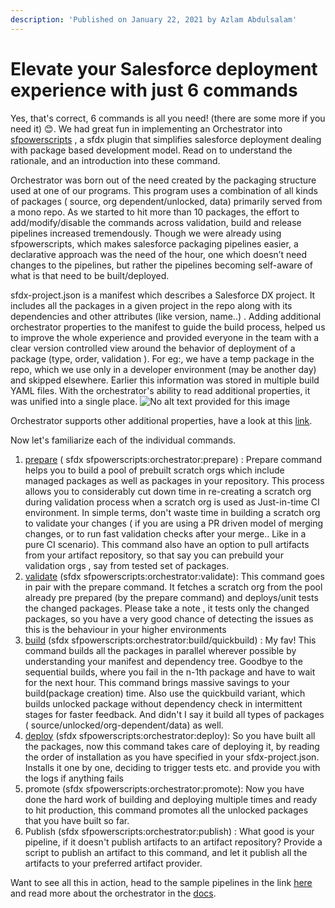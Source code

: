 ```yaml
---
description: 'Published on January 22, 2021 by Azlam Abdulsalam'
---
```


# Elevate your Salesforce deployment experience with just 6 commands

Yes, that's correct, 6 commands is all you need! \(there are some more if you need it\) 😊. We had great fun in implementing an Orchestrator into [sfpowerscripts](https://dxatscale.gitbook.io/sfpowerscripts/) , a sfdx plugin that simplifies salesforce deployment dealing with package based development model. Read on to understand the rationale, and an introduction into these command. 

Orchestrator was born out of the need created by the packaging structure used at one of our programs. This program uses a combination of all kinds of packages \( source, org dependent/unlocked, data\) primarily served from a mono repo. As we started to hit more than 10 packages, the effort to add/modify/disable the commands across validation, build and release pipelines increased tremendously. Though we were already using sfpowerscripts, which makes salesforce packaging pipelines easier, a declarative approach was the need of the hour, one which doesn’t need changes to the pipelines, but rather the pipelines becoming self-aware of what is that need to be built/deployed.  

 sfdx-project.json is a manifest which describes a Salesforce DX project. It includes all the packages in a given project in the repo along with its dependencies and other attributes \(like version, name..\) . Adding additional orchestrator properties to the manifest to guide the build process, helped us to improve the whole experience and provided everyone in the team with a clear version controlled view around the behavior of deployment of a package \(type, order, validation \). For eg:, we have a temp package in the repo, which we use only in a developer environment \(may be another day\) and skipped elsewhere. Earlier this information was stored in multiple build YAML files. With the orchestrator's ability to read additional properties, it was unified into a single place. ![No alt text provided for this image](https://media-exp1.licdn.com/dms/image/C5612AQHiN71AN8GWzw/article-inline_image-shrink_1000_1488/0/1611277288821?e=1619654400&v=beta&t=GVTIAHYMqhX-YjycLOknSSwwhfEtfHII7KZBqyaFK-I)

Orchestrator supports other additional properties, have a look at this [link](https://dxatscale.gitbook.io/sfpowerscripts/faq/orchestrator#hmm-these-orchestrator-contains-pretty-powerful-one-line-commands-will-i-lose-my-flexibility-in-my-pipeline). 

Now let's familiarize each of the individual commands. 

1. [prepare](https://dxatscale.gitbook.io/sfpowerscripts/faq/orchestrator/prepare) \( sfdx sfpowerscripts:orchestrator:prepare\) :  Prepare command helps you to build a pool of prebuilt scratch orgs which include managed packages as well as packages in your repository. This process allows you to considerably cut down time in re-creating a scratch org during validation process when a scratch org is used as Just-in-time CI environment. In simple terms, don't waste time in building a scratch org to validate your changes \( if you are using a PR driven model of merging changes, or to run fast validation checks after your merge.. Like in a pure CI scenario\). This command also have an option to pull artifacts from your artifact repository, so that say you can prebuild your validation orgs , say from tested set of packages. 
2. [validate](https://dxatscale.gitbook.io/sfpowerscripts/faq/orchestrator/validate) \(sfdx sfpowerscripts:orchestrator:validate\): This command goes in pair with the prepare command. It fetches a scratch org from the pool already pre prepared \(by the prepare command\) and deploys/unit tests the changed packages. Please take a note , it tests only the changed packages, so you have a very good chance of detecting the issues as this is the behaviour in your higher environments 
3. [build](https://dxatscale.gitbook.io/sfpowerscripts/faq/orchestrator/build-and-quickbuild) \(sfdx sfpowerscripts:orchestrator:build/quickbuild\) : My fav! This command builds all the packages in parallel wherever possible by understanding your manifest and dependency tree. Goodbye to the sequential builds, where you fail in the n-1th package and have to wait for the next hour. This command brings massive savings to your build\(package creation\) time. Also use the quickbuild variant, which builds unlocked package without dependency check in intermittent stages for faster feedback. And didn't I say it build all types of packages \( source/unlocked/org-dependent/data\) as well. 
4. [deploy](https://dxatscale.gitbook.io/sfpowerscripts/faq/orchestrator/deploy) \(sfdx sfpowerscripts:orchestrator:deploy\): So you have built all the packages, now this command takes care of deploying it, by reading the order of installation as you have specified in your sfdx-project.json. Installs it one by one, deciding to trigger tests etc. and provide you with the logs if anything fails 
5. promote \(sfdx sfpowerscripts:orchestrator:promote\): Now you have done the hard work of building and deploying multiple times and ready to hit production, this command promotes all the unlocked packages that you have built so far. 
6. Publish \(sfdx sfpowerscripts:orchestrator:publish\) : What good is your pipeline, if it doesn't publish artifacts to an artifact repository? Provide a script to publish an artifact to this command, and let it publish all the artifacts to your preferred artifact provider.  

Want to see all this in action, head to the sample pipelines in the link [here](https://github.com/dxatscale/easy-spaces-lwc/tree/develop/.github/workflows) and read more about the orchestrator in the [docs](https://dxatscale.gitbook.io/sfpowerscripts/faq/orchestrator). 

